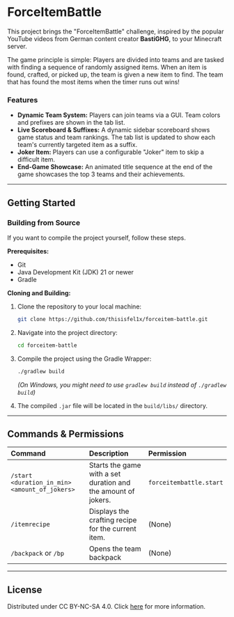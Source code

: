 # ForceItemBattle

[](https://opensource.org/licenses/MIT)

This project brings the "ForceItemBattle" challenge, inspired by the popular YouTube videos from German content creator **BastiGHG**, to your Minecraft server.

The game principle is simple: Players are divided into teams and are tasked with finding a sequence of randomly assigned items. When an item is found, crafted, or picked up, the team is given a new item to find. The team that has found the most items when the timer runs out wins\!

### Features

* **Dynamic Team System:** Players can join teams via a GUI. Team colors and prefixes are shown in the tab list.
* **Live Scoreboard & Suffixes:** A dynamic sidebar scoreboard shows game status and team rankings. The tab list is updated to show each team's currently targeted item as a suffix.
* **Joker Item:** Players can use a configurable "Joker" item to skip a difficult item.
* **End-Game Showcase:** An animated title sequence at the end of the game showcases the top 3 teams and their achievements.

-----

## Getting Started

### Building from Source

If you want to compile the project yourself, follow these steps.

**Prerequisites:**

* Git
* Java Development Kit (JDK) 21 or newer
* Gradle

**Cloning and Building:**

1.  Clone the repository to your local machine:

    ```sh
    git clone https://github.com/thisisfel1x/forceitem-battle.git
    ```

2.  Navigate into the project directory:

    ```sh
    cd forceitem-battle
    ```

3.  Compile the project using the Gradle Wrapper:

    ```sh
    ./gradlew build
    ```

    *(On Windows, you might need to use `gradlew build` instead of `./gradlew build`)*

4.  The compiled `.jar` file will be located in the `build/libs/` directory.

-----

## Commands & Permissions

| Command                                       | Description                                                   | Permission              |
|:----------------------------------------------|:--------------------------------------------------------------|:------------------------|
| `/start <duration_in_min> <amount_of_jokers>` | Starts the game with a set duration and the amount of jokers. | `forceitembattle.start` |
| `/itemrecipe`                                 | Displays the crafting recipe for the current item.            | (None)                  |
| `/backpack` or `/bp`                          | Opens the team backpack                                       | (None)                  |

-----

## License

Distributed under CC BY-NC-SA 4.0. Click [here](https://creativecommons.org/licenses/by-nc-sa/4.0/deed.en) for more information.